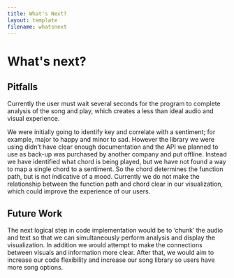 ```yaml
---
title: What's Next?
layout: template
filename: whatsnext
--- 
```

# What's next?

## Pitfalls 
Currently the user must wait several seconds for the program to complete analysis of the song and play, which creates a less than ideal audio and visual experience. 

We were initially going to identify key and correlate with a sentiment; for example, major to happy and minor to sad. However the library we were using didn’t have clear enough documentation and the API we planned to use as back-up was purchased by another company and put offline. Instead we have identified what chord is being played, but we have not found a way to map a single chord to a sentiment. So the chord determines the function path, but is not indicative of a mood.  Currently we do not make the relationship between the function path and chord clear in our visualization, which could improve the experience of our users.

## Future Work
The next logical step in code implementation would be to ‘chunk’ the audio and text so that we can simultaneously perform analysis and display the visualization. In addition we would attempt to make the connections between visuals and information more clear.  After that, we would aim to increase our code flexibility and increase our song library so users have more song options.
